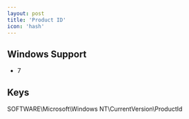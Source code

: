 ```yaml
---
layout: post
title: 'Product ID'
icon: 'hash'
---
```


## Windows Support

- 7



## Keys

SOFTWARE\Microsoft\Windows NT\CurrentVersion\ProductId

